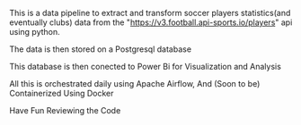 This is a data pipeline to extract  and transform soccer players statistics(and eventually clubs) data from the "https://v3.football.api-sports.io/players" api using python.

The data is then stored on a Postgresql database

This database is then conected to Power Bi for Visualization and Analysis

All this is orchestrated daily using Apache Airflow,
And (Soon to be) Containerized Using Docker

Have Fun Reviewing the Code
